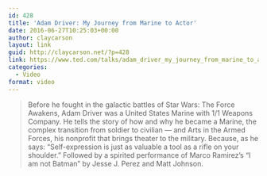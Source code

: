 ```yaml
---
id: 428
title: 'Adam Driver: My Journey from Marine to Actor'
date: 2016-06-27T10:25:03+00:00
author: claycarson
layout: link
guid: http://claycarson.net/?p=428
link: https://www.ted.com/talks/adam_driver_my_journey_from_marine_to_actor
categories: 
  - Video
format: video
---
```

> Before he fought in the galactic battles of Star Wars: The Force Awakens, Adam Driver was a United States Marine with 1/1 Weapons Company. He tells the story of how and why he became a Marine, the complex transition from soldier to civilian — and Arts in the Armed Forces, his nonprofit that brings theater to the military. Because, as he says: &#8220;Self-expression is just as valuable a tool as a rifle on your shoulder.&#8221; Followed by a spirited performance of Marco Ramirez&#8217;s &#8220;I am not Batman&#8221; by Jesse J. Perez and Matt Johnson.